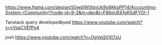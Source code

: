 https://www.figma.com/design/S0wdiW0ldyUk9o8KkpPP14/Accounting-System-(Community)?node-id=9-2&m=dev&t=F86qUE61gKSdFYOI-1

Tanstack query
developedbyed
https://www.youtube.com/watch?v=yVsaCVEfPn4

josh
https://www.youtube.com/watch?v=OgVeQVXt7xU
